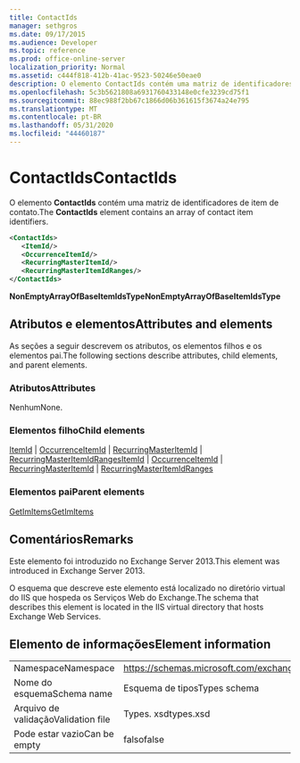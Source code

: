 ```yaml
---
title: ContactIds
manager: sethgros
ms.date: 09/17/2015
ms.audience: Developer
ms.topic: reference
ms.prod: office-online-server
localization_priority: Normal
ms.assetid: c444f818-412b-41ac-9523-50246e50eae0
description: O elemento ContactIds contém uma matriz de identificadores de item de contato.
ms.openlocfilehash: 5c3b5621808a6931760433148e0cfe3239cd75f1
ms.sourcegitcommit: 88ec988f2bb67c1866d06b361615f3674a24e795
ms.translationtype: MT
ms.contentlocale: pt-BR
ms.lasthandoff: 05/31/2020
ms.locfileid: "44460187"
---
```

# <a name="contactids"></a><span data-ttu-id="0bc13-103">ContactIds</span><span class="sxs-lookup"><span data-stu-id="0bc13-103">ContactIds</span></span>

<span data-ttu-id="0bc13-104">O elemento **ContactIds** contém uma matriz de identificadores de item de contato.</span><span class="sxs-lookup"><span data-stu-id="0bc13-104">The **ContactIds** element contains an array of contact item identifiers.</span></span> 
  
```XML
<ContactIds>
   <ItemId/>
   <OccurrenceItemId/>
   <RecurringMasterItemId/>
   <RecurringMasterItemIdRanges/>
</ContactIds>
```

 <span data-ttu-id="0bc13-105">**NonEmptyArrayOfBaseItemIdsType**</span><span class="sxs-lookup"><span data-stu-id="0bc13-105">**NonEmptyArrayOfBaseItemIdsType**</span></span>
## <a name="attributes-and-elements"></a><span data-ttu-id="0bc13-106">Atributos e elementos</span><span class="sxs-lookup"><span data-stu-id="0bc13-106">Attributes and elements</span></span>

<span data-ttu-id="0bc13-107">As seções a seguir descrevem os atributos, os elementos filhos e os elementos pai.</span><span class="sxs-lookup"><span data-stu-id="0bc13-107">The following sections describe attributes, child elements, and parent elements.</span></span>
  
### <a name="attributes"></a><span data-ttu-id="0bc13-108">Atributos</span><span class="sxs-lookup"><span data-stu-id="0bc13-108">Attributes</span></span>

<span data-ttu-id="0bc13-109">Nenhum</span><span class="sxs-lookup"><span data-stu-id="0bc13-109">None.</span></span>
  
### <a name="child-elements"></a><span data-ttu-id="0bc13-110">Elementos filho</span><span class="sxs-lookup"><span data-stu-id="0bc13-110">Child elements</span></span>

<span data-ttu-id="0bc13-111">[ItemId](itemid.md)  |  [OccurrenceItemId](occurrenceitemid.md)  |  [RecurringMasterItemId](recurringmasteritemid.md)  |  [RecurringMasterItemIdRanges](recurringmasteritemidranges.md)</span><span class="sxs-lookup"><span data-stu-id="0bc13-111">[ItemId](itemid.md) | [OccurrenceItemId](occurrenceitemid.md) | [RecurringMasterItemId](recurringmasteritemid.md) | [RecurringMasterItemIdRanges](recurringmasteritemidranges.md)</span></span>
  
### <a name="parent-elements"></a><span data-ttu-id="0bc13-112">Elementos pai</span><span class="sxs-lookup"><span data-stu-id="0bc13-112">Parent elements</span></span>

[<span data-ttu-id="0bc13-113">GetImItems</span><span class="sxs-lookup"><span data-stu-id="0bc13-113">GetImItems</span></span>](getimitems.md)
  
## <a name="remarks"></a><span data-ttu-id="0bc13-114">Comentários</span><span class="sxs-lookup"><span data-stu-id="0bc13-114">Remarks</span></span>

<span data-ttu-id="0bc13-115">Este elemento foi introduzido no Exchange Server 2013.</span><span class="sxs-lookup"><span data-stu-id="0bc13-115">This element was introduced in Exchange Server 2013.</span></span>
  
<span data-ttu-id="0bc13-116">O esquema que descreve este elemento está localizado no diretório virtual do IIS que hospeda os Serviços Web do Exchange.</span><span class="sxs-lookup"><span data-stu-id="0bc13-116">The schema that describes this element is located in the IIS virtual directory that hosts Exchange Web Services.</span></span>
  
## <a name="element-information"></a><span data-ttu-id="0bc13-117">Elemento de informações</span><span class="sxs-lookup"><span data-stu-id="0bc13-117">Element information</span></span>

|||
|:-----|:-----|
|<span data-ttu-id="0bc13-118">Namespace</span><span class="sxs-lookup"><span data-stu-id="0bc13-118">Namespace</span></span>  <br/> |https://schemas.microsoft.com/exchange/services/2006/types  <br/> |
|<span data-ttu-id="0bc13-119">Nome do esquema</span><span class="sxs-lookup"><span data-stu-id="0bc13-119">Schema name</span></span>  <br/> |<span data-ttu-id="0bc13-120">Esquema de tipos</span><span class="sxs-lookup"><span data-stu-id="0bc13-120">Types schema</span></span>  <br/> |
|<span data-ttu-id="0bc13-121">Arquivo de validação</span><span class="sxs-lookup"><span data-stu-id="0bc13-121">Validation file</span></span>  <br/> |<span data-ttu-id="0bc13-122">Types. xsd</span><span class="sxs-lookup"><span data-stu-id="0bc13-122">types.xsd</span></span>  <br/> |
|<span data-ttu-id="0bc13-123">Pode estar vazio</span><span class="sxs-lookup"><span data-stu-id="0bc13-123">Can be empty</span></span>  <br/> |<span data-ttu-id="0bc13-124">falso</span><span class="sxs-lookup"><span data-stu-id="0bc13-124">false</span></span>  <br/> |
   

